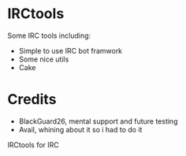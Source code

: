 IRCtools
========
Some IRC tools including:

* Simple to use IRC bot framwork
* Some nice utils
* Cake


Credits
========
* BlackGuard26, mental support and future testing
* Avail, whining about it so i had to do it

IRCtools for IRC